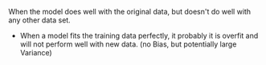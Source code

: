 When the model does well with the original data, but doesn't do well with any other data set. 

- When a model fits the training data perfectly, it probably it is overfit and will not perform well with new data. (no Bias, but potentially large Variance)